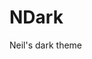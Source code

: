 # NDark
Neil's dark theme
<!--
    https://themes.vscode.one/
    npm install -g @vscode/vsce
    1.- modify package.json "version"
    2.- vsce package
    3.- code --install-extension n-dark-1.0.9.vsix
-->